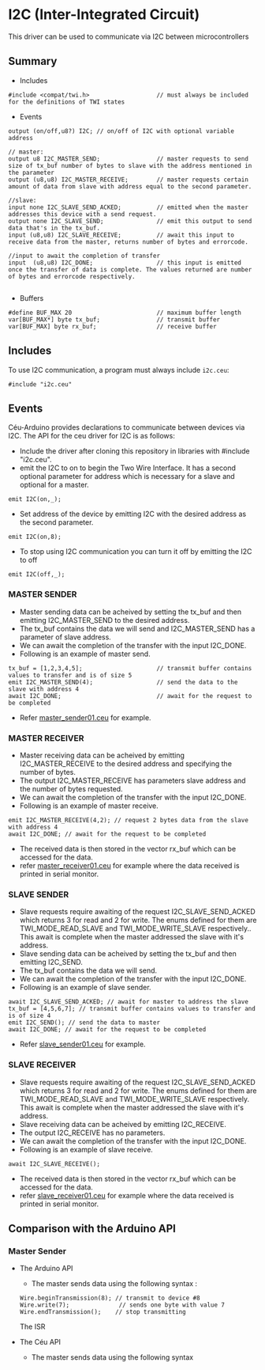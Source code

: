 # I2C (Inter-Integrated Circuit)
This driver can be used to communicate via I2C between microcontrollers

## Summary

- Includes

```
#include <compat/twi.h>                   // must always be included for the definitions of TWI states
```

- Events

```
output (on/off,u8?) I2C; // on/off of I2C with optional variable address

// master:
output u8 I2C_MASTER_SEND;                // master requests to send size of tx_buf number of bytes to slave with the address mentioned in the parameter
output (u8,u8) I2C_MASTER_RECEIVE;        // master requests certain amount of data from slave with address equal to the second parameter.

//slave:
input none I2C_SLAVE_SEND_ACKED;          // emitted when the master addresses this device with a send request.
output none I2C_SLAVE_SEND;               // emit this output to send data that's in the tx_buf.
input (u8,u8) I2C_SLAVE_RECEIVE;          // await this input to receive data from the master, returns number of bytes and errorcode.

//input to await the completion of transfer
input  (u8,u8) I2C_DONE;                  // this input is emitted once the transfer of data is complete. The values returned are number of bytes and errorcode respectively.


```

- Buffers

```
#define BUF_MAX 20                        // maximum buffer length
var[BUF_MAX*] byte tx_buf;                // transmit buffer
var[BUF_MAX] byte rx_buf;                 // receive buffer

```

## Includes

To use I2C communication, a program must always include `i2c.ceu`:

```
#include "i2c.ceu"
```

## Events

Céu-Arduino provides declarations to communicate between devices via I2C. The API for the ceu driver for I2C is as follows:

- Include the driver after cloning this repository in libraries with #include "i2c.ceu".
- emit the I2C to on to begin the Two Wire Interface. It has a second optional parameter for address which is necessary for a slave and optional for a master.

```
emit I2C(on,_);
```
- Set address of the device by emitting I2C with the desired address as the second parameter.

```
emit I2C(on,8);
```

- To stop using I2C communication you can turn it off by emitting the I2C to off

```
emit I2C(off,_);
```

### MASTER SENDER

- Master sending data can be acheived by setting the tx_buf and then emitting I2C_MASTER_SEND to the desired address.
- The tx_buf contains the data we will send and I2C_MASTER_SEND has a parameter of slave address.
- We can await the completion of the transfer with the input I2C_DONE.
- Following is an example of master send.

```
tx_buf = [1,2,3,4,5];                     // transmit buffer contains values to transfer and is of size 5
emit I2C_MASTER_SEND(4);                  // send the data to the slave with address 4
await I2C_DONE;                           // await for the request to be completed
```

- Refer [master_sender01.ceu](https://github.com/ceu-arduino/driver-i2c/blob/pre-v0.40/examples/master/master_sender01.ceu) for example.


### MASTER RECEIVER

- Master receiving data can be acheived by emitting I2C_MASTER_RECEIVE to the desired address and specifying the number of bytes.
- The output I2C_MASTER_RECEIVE has parameters slave address and the number of bytes requested.
- We can await the completion of the transfer with the input I2C_DONE.
- Following is an example of master receive.

```
emit I2C_MASTER_RECEIVE(4,2); // request 2 bytes data from the slave with address 4
await I2C_DONE; // await for the request to be completed
```

- The received data is then stored in the vector rx_buf which can be accessed for the data.
- refer [master_receiver01.ceu](https://github.com/ceu-arduino/driver-i2c/blob/pre-v0.40/examples/master/master_receiver01.ceu) for example where the data received is printed in serial monitor.

### SLAVE SENDER

- Slave requests require awaiting of the request I2C_SLAVE_SEND_ACKED which returns 3 for read and 2 for write. The enums defined for them are TWI_MODE_READ_SLAVE and TWI_MODE_WRITE_SLAVE respectively.. This await is complete when the master addressed the slave with it's address.
- Slave sending data can be acheived by setting the tx_buf and then emitting I2C_SEND.
- The tx_buf contains the data we will send.
- We can await the completion of the transfer with the input I2C_DONE.
- Following is an example of slave sender.

```
await I2C_SLAVE_SEND_ACKED; // await for master to address the slave
tx_buf = [4,5,6,7]; // transmit buffer contains values to transfer and is of size 4
emit I2C_SEND(); // send the data to master
await I2C_DONE; // await for the request to be completed
```

- Refer [slave_sender01.ceu](https://github.com/ceu-arduino/driver-i2c/blob/pre-v0.40/examples/slave/slave_sender01.ceu) for example.


### SLAVE RECEIVER

- Slave requests require awaiting of the request I2C_SLAVE_SEND_ACKED which returns 3 for read and 2 for write. The enums defined for them are TWI_MODE_READ_SLAVE and TWI_MODE_WRITE_SLAVE respectively. This await is complete when the master addressed the slave with it's address.
- Slave receiving data can be acheived by emitting I2C_RECEIVE.
- The output I2C_RECEIVE has no parameters.
- We can await the completion of the transfer with the input I2C_DONE.
- Following is an example of slave receive.

```
await I2C_SLAVE_RECEIVE();
```

- The received data is then stored in the vector rx_buf which can be accessed for the data.
- refer [slave_receiver01.ceu](https://github.com/ceu-arduino/driver-i2c/blob/pre-v0.40/examples/slave/slave_receiver01.ceu) for example where the data received is printed in serial monitor.


## Comparison with the Arduino API

### Master Sender

- The Arduino API
    - The master sends data using the following syntax :

    ```
    Wire.beginTransmission(8); // transmit to device #8
    Wire.write(7);              // sends one byte with value 7
    Wire.endTransmission();    // stop transmitting
    ```

    The ISR 


- The Céu API
    - The master sends data using the following syntax